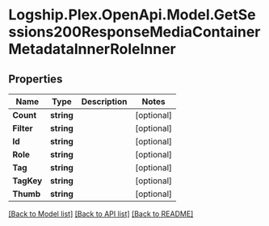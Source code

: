 # Logship.Plex.OpenApi.Model.GetSessions200ResponseMediaContainerMetadataInnerRoleInner

## Properties

Name | Type | Description | Notes
------------ | ------------- | ------------- | -------------
**Count** | **string** |  | [optional] 
**Filter** | **string** |  | [optional] 
**Id** | **string** |  | [optional] 
**Role** | **string** |  | [optional] 
**Tag** | **string** |  | [optional] 
**TagKey** | **string** |  | [optional] 
**Thumb** | **string** |  | [optional] 

[[Back to Model list]](../../README.md#documentation-for-models) [[Back to API list]](../../README.md#documentation-for-api-endpoints) [[Back to README]](../../README.md)

